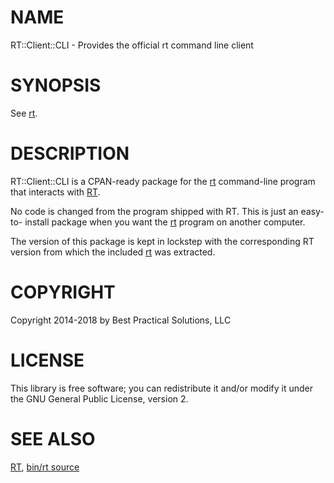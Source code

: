 # NAME

RT::Client::CLI - Provides the official rt command line client

# SYNOPSIS

See [rt](https://metacpan.org/pod/rt).

# DESCRIPTION

RT::Client::CLI is a CPAN-ready package for the [rt](https://metacpan.org/pod/rt) command-line program
that interacts with [RT](https://bestpractical.com/rt).

No code is changed from the program shipped with RT.  This is just an easy-to-
install package when you want the [rt](https://metacpan.org/pod/rt) program on another computer.

The version of this package is kept in lockstep with the corresponding RT
version from which the included [rt](https://metacpan.org/pod/rt) was extracted.

# COPYRIGHT

Copyright 2014-2018 by Best Practical Solutions, LLC

# LICENSE

This library is free software; you can redistribute it and/or modify it
under the GNU General Public License, version 2.

# SEE ALSO

[RT](https://bestpractical.com/rt),
[bin/rt source](https://github.com/bestpractical/rt/blob/stable/bin/rt.in)
